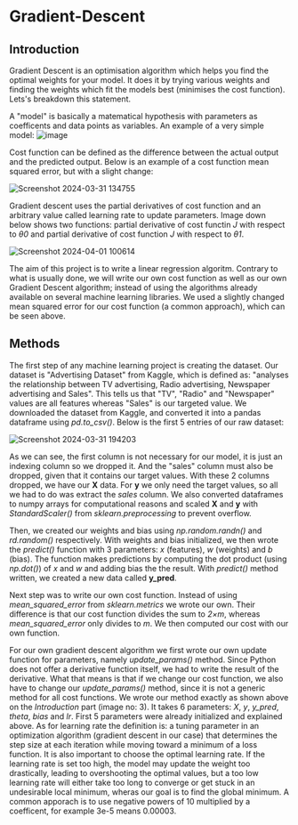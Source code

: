 # Gradient-Descent

## Introduction 
Gradient Descent is an optimisation algorithm which helps you find the optimal weights for your model. It does it by trying various weights and finding the weights which fit the models best (minimises the cost function). Lets's breakdown this statement.

A "model" is basically a matematical hypothesis with parameters as coefficents and data points as variables. An example of a very simple model:
![image](https://github.com/zypchn/Gradient-Descent/assets/144728809/be3cc096-2706-4dfd-a0a5-f8b4eed39435)

Cost function can be defined as the difference between the actual output and the predicted output. Below is an example of a cost function mean squared error, but with a slight change:

![Screenshot 2024-03-31 134755](https://github.com/zypchn/Gradient-Descent/assets/144728809/03e27d46-793c-4a63-aa6a-0e7d5ea16262)

Gradient descent uses the partial derivatives of cost function and an arbitrary value called learning rate to update parameters. Image down below shows two functions: partial derivative of cost functin *J* with respect to *θ0* and partial derivative of cost function *J* with respect to *θ1*.

![Screenshot 2024-04-01 100614](https://github.com/zypchn/Gradient-Descent/assets/144728809/795b70f7-9880-4579-8853-939203f94fa9)

The aim of this project is to write a linear regression algoritm. Contrary to what is usually done, we will write our own cost function as well as our own Gradient Descent algorithm; instead of using the algorithms already available on several machine learning libraries. We used a slightly changed mean squared error for our cost function (a common approach), which can be seen above.


## Methods
The first step of any machine learning project is creating the dataset. Our dataset is "Advertising Dataset" from Kaggle, which is defined as: "analyses the relationship between TV advertising, Radio advertising, Newspaper advertising and Sales". This tells us that "TV", "Radio" and "Newspaper" values are all features whereas "Sales" is our targeted value. We downloaded the dataset from Kaggle, and converted it into a pandas dataframe using *pd.to_csv()*. Below is the first 5 entries of our raw dataset:

![Screenshot 2024-03-31 194203](https://github.com/zypchn/Gradient-Descent/assets/144728809/e50d4d27-b0a4-492f-8a11-e95dd4a024a7)

As we can see, the first column is not necessary for our model, it is just an indexing column so we dropped it. And the "sales" column must also be dropped, given that it contains our target values. With these 2 columns dropped, we have our **X** data. For **y** we only need the target values, so all we had to do was extract the *sales* column. We also converted dataframes to numpy arrays for computational reasons and scaled **X** and **y** with *StandardScaler()* from *sklearn.preprocessing* to prevent overflow.

Then, we created our weights and bias using *np.random.randn()* and *rd.random()* respectively.
With weights and bias initialized, we then wrote the *predict()* function with 3 parameters:
*x* (features), *w* (weights) and *b* (bias). The function makes predictions by computing the dot product (using *np.dot()*) of *x* and *w* and adding bias the the result. With *predict()* method written, we created a new data called **y_pred**.

Next step was to write our own cost function. Instead of using *mean_squared_error* from *sklearn.metrics* we wrote our own. Their difference is that our cost function divides the sum to *2×m*, whereas *mean_squared_error* only divides to *m*. We then computed our cost with our own function.

For our own gradient descent algorithm we first wrote our own update function for parameters, namely *update_params()* method. Since Python does not offer a derivative function itself, we had to write the result of the derivative. What that means is that if we change our cost function, we also have to change our *update_params()* method, since it is not a generic method for all cost functions. We wrote our method exactly as shown above on the *Introduction* part (image no: 3). It takes 6 parameters: *X*, *y*, *y_pred*, *theta*, *bias* and *lr*. First 5 parameters were already initialized and explained above. As for learning rate the definition is: a tuning parameter in an optimization algorithm (gradient descent in our case) that determines the step size at each iteration while moving toward a minimum of a loss function.
It is also important to choose the optimal learning rate. If the learning rate is set too high, the model may update the weight too drastically, leading to overshooting the optimal values, but a too low learning rate will either take too long to converge or get stuck in an undesirable local minimum, wheras our goal is to find the global minimum. A common apporach is to use negative powers of 10 multiplied by a coefficent, for example 3e-5 means 0.00003.
